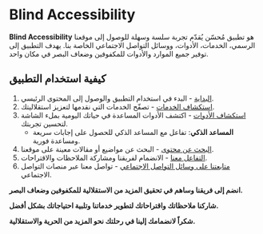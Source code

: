 # Blind Accessibility

**Blind Accessibility** هو تطبيق مُحسّن يُقدّم تجربة سلسة وسهلة للوصول إلى موقعنا الرسمي، الخدمات، الأدوات، ووسائل التواصل الاجتماعي الخاصة بنا. يهدف التطبيق إلى توفير جميع الموارد والأدوات للمكفوفين وضعاف البصر في مكان واحد.

## كيفية استخدام التطبيق

1. [البداية](docs/journeys/getting-started.md) - البدء في استخدام التطبيق والوصول إلى المحتوى الرئيسي.
2. [استكشاف الخدمات](docs/journeys/explore-services.md) - تصفّح الخدمات التي نقدمها لتعزيز استقلاليتك.
3. [استكشاف الأدوات](docs/journeys/explore-tools.md) - اكتشف الأدوات المساعدة في حياتك اليومية بملء الشاشة لتحسين تجربتك.
   - **المساعد الذكي**: تفاعل مع المساعد الذكي للحصول على إجابات سريعة ومساعدة فورية.
4. [البحث عن محتوى](docs/journeys/search-content.md) - البحث عن مواضيع أو مقالات معينة على موقعنا.
5. [التفاعل معنا](docs/journeys/engage-with-us.md) - الانضمام لفريقنا ومشاركة الملاحظات والاقتراحات.
6. [متابعتنا على وسائل التواصل الاجتماعي](docs/journeys/follow-social-media.md) - تواصل معنا عبر منصات التواصل الاجتماعي.

**انضم إلى فريقنا وساهم في تحقيق المزيد من الاستقلالية للمكفوفين وضعاف البصر.**

**شاركنا ملاحظاتك واقتراحاتك لتطوير خدماتنا وتلبية احتياجاتك بشكل أفضل.**

**شكراً لانضمامك إلينا في رحلتك نحو المزيد من الحرية والاستقلالية.**